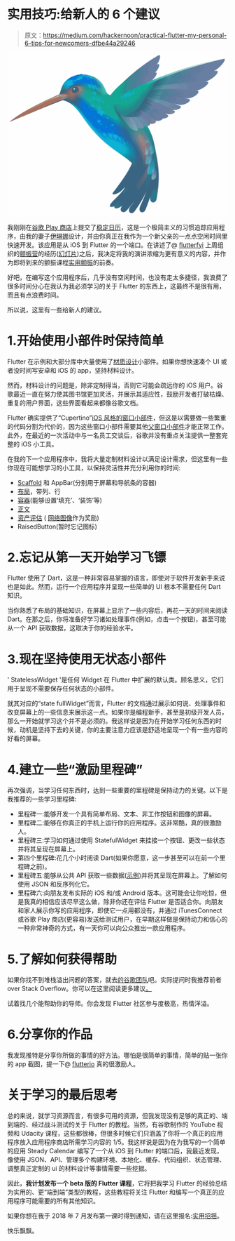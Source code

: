 # 实用技巧:给新人的 6 个建议

> 原文：<https://medium.com/hackernoon/practical-flutter-my-personal-6-tips-for-newcomers-dfbe44a29246>

![](img/de81e84e4389afe303a8c58489c5b51c.png)

我刚刚在[谷歌 Play 商店](https://play.google.com/store/apps/details?id=com.manninglabs.steady)上提交了[稳定日历](https://www.steadycalendar.com)，这是一个极简主义的习惯追踪应用程序，由我的妻子[伊琳娜](https://www.behance.net/irinamanning)设计，并由你真正在我作为一个新父亲的一点点空闲时间里快速开发。该应用是从 iOS 到 Flutter 的一个端口。在讲述了@ [flutterfyi](https://twitter.com/flutterfyi) 上周组织的[颤振营](https://flutter.camp)的经历([幻灯片](https://docs.google.com/presentation/d/1YQP7Qz1-4xRQWmOhwhswDTexmOl456RZPko45lhh-KU/edit#slide=id.gcb9a0b074_1_0))之后，我决定将我的演讲浓缩为更有意义的内容，并作为即将到来的颤振课程[实用颤振](https://mailchi.mp/5a27b9f78aee/practical-flutter)的前奏。

好吧，在编写这个应用程序后，几乎没有空闲时间，也没有走太多捷径，我浪费了很多时间分心在我认为我必须学习的关于 Flutter 的东西上，这最终不是很有用，而且有点浪费时间。

所以说，这里有一些给新人的建议。

# 1.开始使用小部件时保持简单

Flutter 在示例和大部分库中大量使用了[材质设计](https://material.io/design/)小部件。如果你想快速凑个 UI 或者没时间写安卓和 iOS 的 app，坚持材料设计。

然而，材料设计的问题是，除非定制得当，否则它可能会疏远你的 iOS 用户。谷歌最近一直在努力使其图书馆更加灵活，并展示其适应性，鼓励开发者打破枯燥、重复的用户界面，这些界面看起来都像谷歌文档。

Flutter 确实提供了“Cupertino”[iOS 风格的窗口小部件](https://flutter.io/widgets/cupertino/)，但这是以需要做一些繁重的代码分割为代价的，因为这些窗口小部件需要其他[父窗口小部件](https://www.crossdart.info/p/flutter/0.0.32-dev/src/cupertino/scaffold.dart.html)才能正常工作。此外，在最近的一次活动中与一名员工交谈后，谷歌并没有重点关注提供一整套完整的 iOS 小工具。

在我的下一个应用程序中，我将大量定制材料设计以满足设计需求，但这里有一些你现在可能想学习的小工具，以保持灵活性并充分利用你的时间:

*   [Scaffold](https://docs.flutter.io/flutter/material/Scaffold-class.html) 和 AppBar(分别用于屏幕和导航条的容器)
*   [布局](https://flutter.io/tutorials/layout/)，带列、行
*   [容器](https://docs.flutter.io/flutter/widgets/Container-class.html)(能够设置‘填充’、‘装饰’等)
*   [正文](https://flutter.io/widgets/text/)
*   [资产评估](https://flutter.io/assets-and-images/) ( [网络图像](https://flutter.io/cookbook/images/network-image/)作为奖励)
*   RaisedButton(暂时忘记图标)

# 2.忘记从第一天开始学习飞镖

Flutter 使用了 Dart，这是一种非常容易掌握的语言，即使对于软件开发新手来说也是如此。然而，运行一个应用程序并呈现一些简单的 UI 根本不需要任何 Dart 知识。

当你熟悉了布局的基础知识，在屏幕上显示了一些内容后，再花一天的时间来阅读 Dart。在那之后，你将准备好学习诸如处理事件(例如，点击一个按钮)，甚至可能从一个 API 获取数据，这取决于你的经验水平。

# 3.现在坚持使用无状态小部件

' StatelessWidget '是任何 Widget 在 Flutter 中扩展的默认类。顾名思义，它们用于呈现不需要保存任何状态的小部件。

就其对应的“state fullWidget”而言，Flutter 的文档通过展示如何说、处理事件和改变屏幕上的一些信息来展示这一点。如果你是编程新手，甚至是初级开发人员，那么一开始就学习这个并不是必须的。我这样说是因为在开始学习任何东西的时候，动机是坚持下去的关键，你的主要注意力应该是舒适地呈现一个有一些内容的好看的屏幕。

# 4.建立一些“激励里程碑”

再次强调，当学习任何东西时，达到一些重要的里程碑是保持动力的关键。以下是我推荐的一些学习里程碑:

*   里程碑一:能够开发一个具有简单布局、文本、非工作按钮和图像的屏幕。
*   里程碑二:能够在你真正的手机上运行你的应用程序。这非常酷，真的很激励人。
*   里程碑三:学习如何通过使用 StatefulWidget 来挂接一个按钮、更改一些状态并将其呈现在屏幕上。
*   第四个里程碑:花几个小时阅读 Dart(如果你愿意，这一步甚至可以在前一个里程碑之前)。
*   里程碑五:能够从公共 API 获取一些数据([示例](https://github.com/toddmotto/public-apis))并将其呈现在屏幕上。了解如何使用 JSON 和反序列化它。
*   里程碑六:向朋友发布实际的 iOS 和/或 Android 版本。这可能会让你吃惊，但是我真的相信应该尽早这么做，除非你还在评估 Flutter 是否适合你。向朋友和家人展示你写的应用程序，即使它一点用都没有，并通过 iTunesConnect 或谷歌 Play 商店(更容易)发送给测试用户，在早期这样做是保持动力和信心的一种非常神奇的方式，有一天你可以向公众推出一款应用程序。

# 5.了解如何获得帮助

如果你找不到堆栈溢出问题的答案，就去[的谷歌团队](https://groups.google.com/forum/#!forum/flutter-dev)吧。实际提问时我推荐前者 over Stack Overflow。你可以在这里阅读更多建议[。](https://flutter.io/faq/#where-can-i-get-support)

试着找几个能帮助你的导师。你会发现 Flutter 社区参与度极高，热情洋溢。

# 6.分享你的作品

我发现推特是分享你所做的事情的好方法。哪怕是很简单的事情，简单的贴一张你的 app 截图，提一下@ [flutterio](http://twitter.com/flutterio) 真的很激励人。

# 关于学习的最后思考

总的来说，就学习资源而言，有很多可用的资源，但我发现没有足够的真正的、端到端的、经过战斗测试的关于 Flutter 的教程。当然，有谷歌制作的 YouTube 视频和 Udacity 课程，这些都很棒，但很多时候它们只涵盖了你将一个真正的应用程序放入应用程序商店所需学习内容的 1/5。我这样说是因为在为我写的一个简单的应用 Steady Calendar 编写了一个从 iOS 到 Flutter 的端口后，我最近发现，像使用 JSON、API、管理多个构建环境、本地化、缓存、代码组织、状态管理、调整真正定制的 ui 的材料设计等事情需要一些挖掘。

因此，**我计划发布一个 beta 版的 Flutter 课程**，它将把我学习 Flutter 的经验总结为实用的、更“端到端”类型的教程，这些教程将关注 Flutter 和编写一个真正的应用程序可能需要的所有其他知识。

如果你想在我于 2018 年 7 月发布第一课时得到通知，请在这里报名:[实用招摇](https://mailchi.mp/5a27b9f78aee/practical-flutter)。

快乐飘飘。